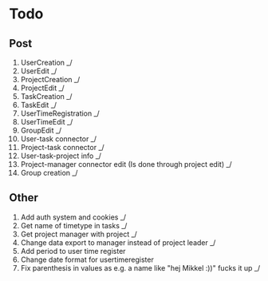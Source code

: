 # Todo
## Post
1. UserCreation _/
2. UserEdit _/
3. ProjectCreation _/
4. ProjectEdit _/ 
5. TaskCreation _/
6. TaskEdit _/
7. UserTimeRegistration _/
8. UserTimeEdit _/
9. GroupEdit  _/
10. User-task connector _/
11. Project-task connector _/
12. User-task-project info _/
13. Project-manager connector edit (Is done through project edit) _/
14. Group creation _/

## Other
1. Add auth system and cookies _/
2. Get name of timetype in tasks _/
3. Get project manager with project _/
4. Change data export to manager instead of project leader _/
5. Add period to user time register
6. Change date format for usertimeregister
7. Fix parenthesis in values as e.g. a name like "hej Mikkel :))" fucks it up _/